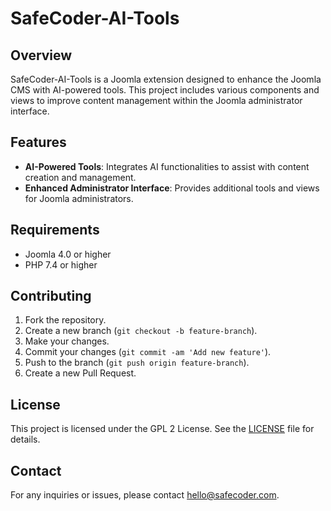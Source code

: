 # SafeCoder-AI-Tools

## Overview
SafeCoder-AI-Tools is a Joomla extension designed to enhance the Joomla CMS with AI-powered tools. This project includes various components and views to improve content management within the Joomla administrator interface.

## Features
- **AI-Powered Tools**: Integrates AI functionalities to assist with content creation and management.
- **Enhanced Administrator Interface**: Provides additional tools and views for Joomla administrators.

## Requirements
- Joomla 4.0 or higher
- PHP 7.4 or higher

## Contributing
1. Fork the repository.
2. Create a new branch (`git checkout -b feature-branch`).
3. Make your changes.
4. Commit your changes (`git commit -am 'Add new feature'`).
5. Push to the branch (`git push origin feature-branch`).
6. Create a new Pull Request.

## License
This project is licensed under the GPL 2 License. See the [LICENSE](LICENSE) file for details.

## Contact
For any inquiries or issues, please contact [hello@safecoder.com](mailto:hello@safecoder.com).
